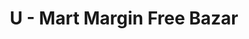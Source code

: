 ---
title: "U - Mart Margin Free Bazar"
url: /thiruvanathapuram/u-mart-margin-free-bazar/
shop: supermarket
---